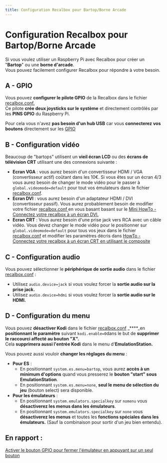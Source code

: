 ```yaml
---
title: Configuration Recalbox pour Bartop/Borne Arcade
---
```


# Configuration Recalbox pour Bartop/Borne Arcade

Si vous voulez utiliser un Raspberry Pi avec Recalbox pour créer un "**Bartop**" ou une **borne d'arcade**.  
Vous pouvez facilement configurer Recalbox pour répondre à votre besoin.

## A - GPIO <a id="a-gpio"></a>

Vous pouvez **configurer le pilote GPIO** de la Recalbox dans le fichier [recalbox.conf.](/v/francais/usage-basique/premieres-notions/le-fichier-recalbox.conf)  
Ce pilote **crée deux joysticks sur le système** et directement contrôlés par les **PINS GPIO** du Raspberry Pi.

Pour cela vous n'avez **pas besoin d'un hub USB** car vous **connecterez vos boutons** directement sur les [GPIO](/v/francais/tutoriels/controleurs/gpio/les-controleurs-gpio)

## B - Configuration vidéo <a id="b-configuration-video"></a>

Beaucoup de "bartops" utilisent un **vieil écran LCD** ou des **écrans de télévision CRT** utilisant une des connexions suivante :

* **Ecran VGA** : vous aurez besoin d'un convertisseur HDMI / VGA \(convertisseur actif\) coûtant dans les 10€. Si vous êtes sur un écran 4/3 vous aurez besoin de changer le mode vidéo pour le passer à `global.videomode=default` pour tout vos émulateurs dans le fichier [recalbox.conf](/v/francais/usage-basique/premieres-notions/le-fichier-recalbox.conf). 
* **Ecran DVI** : vous aurez besoin d'un adaptateur HDMI / DVI \(convertisseur passif\). Vous aurez probablement besoin de modifier votre fichier [recalbox.conf ](/v/francais/usage-basique/premieres-notions/le-fichier-recalbox.conf)en vous basant basant sur le [Mini HowTo - Connectez votre recalbox à un écran DVI.](/v/francais/tutoriels/video/lcd/connectez-votre-recalbox-a-un-ecran-dvi)
* **Ecran CRT** : Vous aurez besoin d'une prise jack vers RCA avec un câble vidéo. Vous devez changer le mode vidéo pour le positionner sur `global.videomode=default` pour tous vos jeux dans le fichier [recalbox.conf](/v/francais/usage-basique/premieres-notions/le-fichier-recalbox.conf) et modifier les paramètres décris dans [HowTo - Connectez votre recalbox à un écran CRT en utilisant le composite](/v/francais/tutoriels/video/crt/connectez-votre-recalbox-a-un-crt-avec-composite) 

## C - Configuration audio <a id="c-configuration-audio"></a>

Vous pouvez sélectionner le **périphérique de sortie audio** dans le fichier [recalbox.conf](/v/francais/usage-basique/premieres-notions/le-fichier-recalbox.conf) :

* Utilisez `audio.device=jack` si vous voulez forcer la **sortie audio sur la prise jack.** 
* Utilisez `audio.device=hdmi` si vous voulez forcer la **sortie audio sur le HDMI.**

## D - Configuration du menu

Vous pouvez **désactiver Kodi** dans le fichier [recalbox.conf](/v/francais/usage-basique/premieres-notions/le-fichier-recalbox.conf) _****_en **positionnant le paramètre** suivant `kodi.enable=0`dans le but de **supprimer le raccourci affecté au bouton "X".**  
Cela **supprimera aussi l'entrée Kodi** dans le menu d'**EmulationStation.**

Vous pouvez aussi vouloir **changer les réglages du menu** :

* **Pour ES** :
  * En positionnant `system.es.menu=bartop`, vous aurez **accès à un minimum d'options** quand vous presserez le **bouton "start" sous EmulationStation**. 
  * En positionnant `system.es.menu=none`, **seul le menu de sélection du jeu** \(bouton select\) sera disponible.  
* **Pour les émulateurs** :
  * En positionnant `system.emulators.specialkey` sur `nomenu` vous **désactiverez les menus dans les émulateurs**. 
  * En positionnant `system.emulators.specialkey` sur `none` vous **désactiverez les menus** et toutes les **fonctions spéciales dans les émulateurs.** \(Sauf la combinaison pour sortir d'un jeu bien entendu\).

## En rapport :

[Activer le bouton GPIO pour fermer l'émulateur en appuyant sur un seul bouton](/v/francais/tutoriels/controleurs/gpio/activer-le-bouton-gpio-pour-fermer-lemulateur-en-appuyant-sur-un-seul-bouton)

